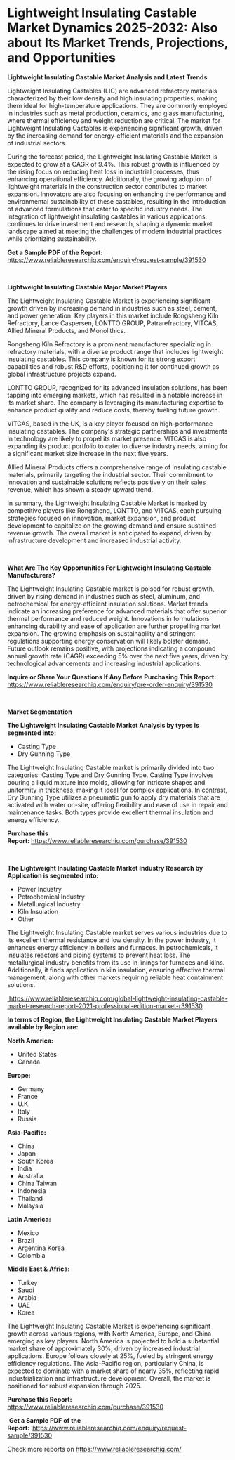 <p><h1>Lightweight Insulating Castable Market Dynamics 2025-2032: Also about Its Market Trends, Projections, and Opportunities</h1></p><p><strong>Lightweight Insulating Castable Market Analysis and Latest Trends</strong></p>
<p><p>Lightweight Insulating Castables (LIC) are advanced refractory materials characterized by their low density and high insulating properties, making them ideal for high-temperature applications. They are commonly employed in industries such as metal production, ceramics, and glass manufacturing, where thermal efficiency and weight reduction are critical. The market for Lightweight Insulating Castables is experiencing significant growth, driven by the increasing demand for energy-efficient materials and the expansion of industrial sectors.</p><p>During the forecast period, the Lightweight Insulating Castable Market is expected to grow at a CAGR of 9.4%. This robust growth is influenced by the rising focus on reducing heat loss in industrial processes, thus enhancing operational efficiency. Additionally, the growing adoption of lightweight materials in the construction sector contributes to market expansion. Innovators are also focusing on enhancing the performance and environmental sustainability of these castables, resulting in the introduction of advanced formulations that cater to specific industry needs. The integration of lightweight insulating castables in various applications continues to drive investment and research, shaping a dynamic market landscape aimed at meeting the challenges of modern industrial practices while prioritizing sustainability.</p></p>
<p><strong>Get a Sample PDF of the Report:&nbsp;</strong> <a href="https://www.reliableresearchiq.com/enquiry/request-sample/391530?utm_campaign=3202&utm_medium=2&utm_source=Github&utm_content=ia&utm_term=29032025&utm_id=lightweight-insulating-castable">https://www.reliableresearchiq.com/enquiry/request-sample/391530</a></p>
<p>&nbsp;</p>
<p><strong>Lightweight Insulating Castable Major Market Players</strong></p>
<p><p>The Lightweight Insulating Castable Market is experiencing significant growth driven by increasing demand in industries such as steel, cement, and power generation. Key players in this market include Rongsheng Kiln Refractory, Lance Caspersen, LONTTO GROUP, Patrarefractory, VITCAS, Allied Mineral Products, and Monolithics. </p><p>Rongsheng Kiln Refractory is a prominent manufacturer specializing in refractory materials, with a diverse product range that includes lightweight insulating castables. This company is known for its strong export capabilities and robust R&D efforts, positioning it for continued growth as global infrastructure projects expand.</p><p>LONTTO GROUP, recognized for its advanced insulation solutions, has been tapping into emerging markets, which has resulted in a notable increase in its market share. The company is leveraging its manufacturing expertise to enhance product quality and reduce costs, thereby fueling future growth.</p><p>VITCAS, based in the UK, is a key player focused on high-performance insulating castables. The company's strategic partnerships and investments in technology are likely to propel its market presence. VITCAS is also expanding its product portfolio to cater to diverse industry needs, aiming for a significant market size increase in the next five years.</p><p>Allied Mineral Products offers a comprehensive range of insulating castable materials, primarily targeting the industrial sector. Their commitment to innovation and sustainable solutions reflects positively on their sales revenue, which has shown a steady upward trend.</p><p>In summary, the Lightweight Insulating Castable Market is marked by competitive players like Rongsheng, LONTTO, and VITCAS, each pursuing strategies focused on innovation, market expansion, and product development to capitalize on the growing demand and ensure sustained revenue growth. The overall market is anticipated to expand, driven by infrastructure development and increased industrial activity.</p></p>
<p>&nbsp;</p>
<p><strong>What Are The Key Opportunities For Lightweight Insulating Castable Manufacturers?</strong></p>
<p><p>The Lightweight Insulating Castable market is poised for robust growth, driven by rising demand in industries such as steel, aluminum, and petrochemical for energy-efficient insulation solutions. Market trends indicate an increasing preference for advanced materials that offer superior thermal performance and reduced weight. Innovations in formulations enhancing durability and ease of application are further propelling market expansion. The growing emphasis on sustainability and stringent regulations supporting energy conservation will likely bolster demand. Future outlook remains positive, with projections indicating a compound annual growth rate (CAGR) exceeding 5% over the next five years, driven by technological advancements and increasing industrial applications.</p></p>
<p><strong>Inquire or Share Your Questions If Any Before Purchasing This Report:</strong> <a href="https://www.reliableresearchiq.com/enquiry/pre-order-enquiry/391530?utm_campaign=3202&utm_medium=2&utm_source=Github&utm_content=ia&utm_term=29032025&utm_id=lightweight-insulating-castable">https://www.reliableresearchiq.com/enquiry/pre-order-enquiry/391530</a></p>
<p>&nbsp;</p>
<p><strong>Market Segmentation</strong></p>
<p><strong>The Lightweight Insulating Castable Market Analysis by types is segmented into:</strong></p>
<p><ul><li>Casting Type</li><li>Dry Gunning Type</li></ul></p>
<p><p>The Lightweight Insulating Castable market is primarily divided into two categories: Casting Type and Dry Gunning Type. Casting Type involves pouring a liquid mixture into molds, allowing for intricate shapes and uniformity in thickness, making it ideal for complex applications. In contrast, Dry Gunning Type utilizes a pneumatic gun to apply dry materials that are activated with water on-site, offering flexibility and ease of use in repair and maintenance tasks. Both types provide excellent thermal insulation and energy efficiency.</p></p>
<p><strong>Purchase this Report:&nbsp;</strong><a href="https://www.reliableresearchiq.com/purchase/391530?utm_campaign=3202&utm_medium=2&utm_source=Github&utm_content=ia&utm_term=29032025&utm_id=lightweight-insulating-castable">https://www.reliableresearchiq.com/purchase/391530</a></p>
<p>&nbsp;</p>
<p><strong>The Lightweight Insulating Castable Market Industry Research by Application is segmented into:</strong></p>
<p><ul><li>Power Industry</li><li>Petrochemical Industry</li><li>Metallurgical Industry</li><li>Kiln Insulation</li><li>Other</li></ul></p>
<p><p>The Lightweight Insulating Castable market serves various industries due to its excellent thermal resistance and low density. In the power industry, it enhances energy efficiency in boilers and furnaces. In petrochemicals, it insulates reactors and piping systems to prevent heat loss. The metallurgical industry benefits from its use in linings for furnaces and kilns. Additionally, it finds application in kiln insulation, ensuring effective thermal management, along with other markets requiring reliable heat containment solutions.</p></p>
<p><a href="https://www.reliableresearchiq.com/global-lightweight-insulating-castable-market-research-report-2021-professional-edition-market-r391530?utm_campaign=3202&utm_medium=2&utm_source=Github&utm_content=ia&utm_term=29032025&utm_id=lightweight-insulating-castable">&nbsp;https://www.reliableresearchiq.com/global-lightweight-insulating-castable-market-research-report-2021-professional-edition-market-r391530</a></p>
<p><strong>In terms of Region, the Lightweight Insulating Castable Market Players available by Region are:</strong></p>
<p>
    <p> <strong> North America: </strong>
        <ul>
            <li>United States</li>
            <li>Canada</li>
        </ul>
        </p> 
    <p> <strong> Europe: </strong>
        <ul>
            <li>Germany</li>
            <li>France</li>
            <li>U.K.</li>
            <li>Italy</li>
            <li>Russia</li>
        </ul>
        </p> 
    <p> <strong> Asia-Pacific: </strong>
        <ul>
            <li>China</li>
            <li>Japan</li>
            <li>South Korea</li>
            <li>India</li>
            <li>Australia</li>
            <li>China Taiwan</li>
            <li>Indonesia</li>
            <li>Thailand</li>
            <li>Malaysia</li>
        </ul>
        </p> 
    <p> <strong> Latin America: </strong>
        <ul>
            <li>Mexico</li>
            <li>Brazil</li>
            <li>Argentina Korea</li>
            <li>Colombia</li>
        </ul>
        </p> 
    <p> <strong> Middle East & Africa: </strong>
        <ul>
            <li>Turkey</li>
            <li>Saudi</li>
            <li>Arabia</li>
            <li>UAE</li>
            <li>Korea</li>
        </ul>
    </p>
    </p>
<p><p>The Lightweight Insulating Castable Market is experiencing significant growth across various regions, with North America, Europe, and China emerging as key players. North America is projected to hold a substantial market share of approximately 30%, driven by increased industrial applications. Europe follows closely at 25%, fueled by stringent energy efficiency regulations. The Asia-Pacific region, particularly China, is expected to dominate with a market share of nearly 35%, reflecting rapid industrialization and infrastructure development. Overall, the market is positioned for robust expansion through 2025.</p></p>
<p><strong>Purchase this Report: </strong><a href="https://www.reliableresearchiq.com/purchase/391530?utm_campaign=3202&utm_medium=2&utm_source=Github&utm_content=ia&utm_term=29032025&utm_id=lightweight-insulating-castable">https://www.reliableresearchiq.com/purchase/391530</a></p>
<p>&nbsp;<strong>Get a Sample PDF of the Report:&nbsp;&nbsp;</strong><a href="https://www.reliableresearchiq.com/enquiry/request-sample/391530?utm_campaign=3202&utm_medium=2&utm_source=Github&utm_content=ia&utm_term=29032025&utm_id=lightweight-insulating-castable">https://www.reliableresearchiq.com/enquiry/request-sample/391530</a></p>
<p><strong></strong></p>
<p>Check more reports on <a href="https://www.reliableresearchiq.com/?utm_campaign=3202&utm_medium=2&utm_source=Github&utm_content=ia&utm_term=29032025&utm_id=lightweight-insulating-castable">https://www.reliableresearchiq.com/</a></p>